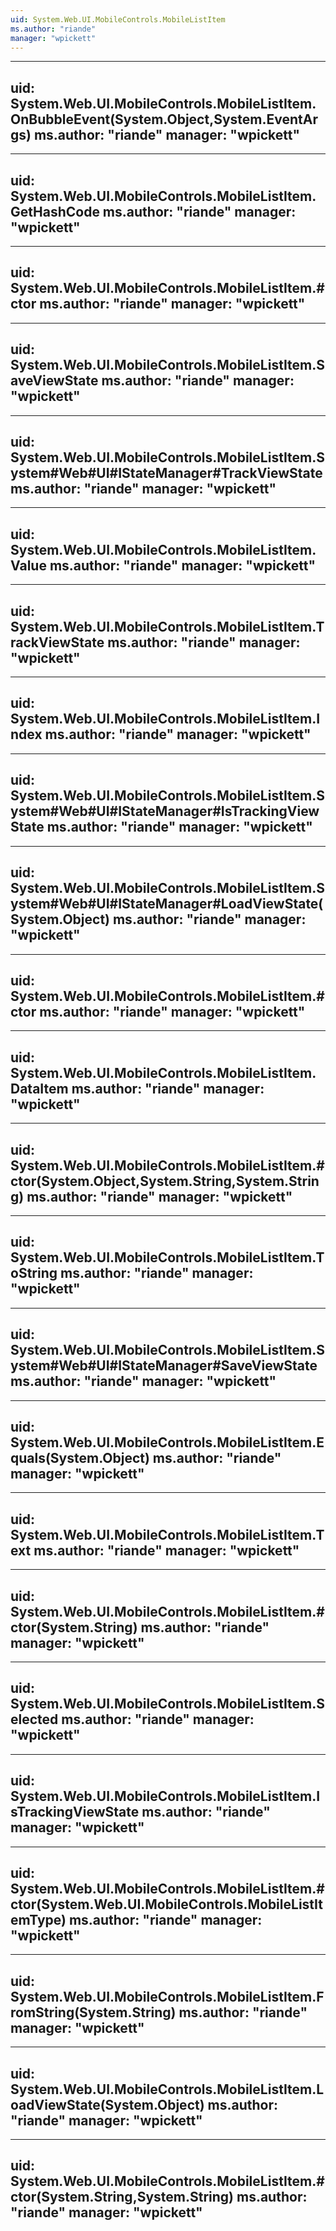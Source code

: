 ```yaml
---
uid: System.Web.UI.MobileControls.MobileListItem
ms.author: "riande"
manager: "wpickett"
---
```


---
uid: System.Web.UI.MobileControls.MobileListItem.OnBubbleEvent(System.Object,System.EventArgs)
ms.author: "riande"
manager: "wpickett"
---

---
uid: System.Web.UI.MobileControls.MobileListItem.GetHashCode
ms.author: "riande"
manager: "wpickett"
---

---
uid: System.Web.UI.MobileControls.MobileListItem.#ctor
ms.author: "riande"
manager: "wpickett"
---

---
uid: System.Web.UI.MobileControls.MobileListItem.SaveViewState
ms.author: "riande"
manager: "wpickett"
---

---
uid: System.Web.UI.MobileControls.MobileListItem.System#Web#UI#IStateManager#TrackViewState
ms.author: "riande"
manager: "wpickett"
---

---
uid: System.Web.UI.MobileControls.MobileListItem.Value
ms.author: "riande"
manager: "wpickett"
---

---
uid: System.Web.UI.MobileControls.MobileListItem.TrackViewState
ms.author: "riande"
manager: "wpickett"
---

---
uid: System.Web.UI.MobileControls.MobileListItem.Index
ms.author: "riande"
manager: "wpickett"
---

---
uid: System.Web.UI.MobileControls.MobileListItem.System#Web#UI#IStateManager#IsTrackingViewState
ms.author: "riande"
manager: "wpickett"
---

---
uid: System.Web.UI.MobileControls.MobileListItem.System#Web#UI#IStateManager#LoadViewState(System.Object)
ms.author: "riande"
manager: "wpickett"
---

---
uid: System.Web.UI.MobileControls.MobileListItem.#ctor
ms.author: "riande"
manager: "wpickett"
---

---
uid: System.Web.UI.MobileControls.MobileListItem.DataItem
ms.author: "riande"
manager: "wpickett"
---

---
uid: System.Web.UI.MobileControls.MobileListItem.#ctor(System.Object,System.String,System.String)
ms.author: "riande"
manager: "wpickett"
---

---
uid: System.Web.UI.MobileControls.MobileListItem.ToString
ms.author: "riande"
manager: "wpickett"
---

---
uid: System.Web.UI.MobileControls.MobileListItem.System#Web#UI#IStateManager#SaveViewState
ms.author: "riande"
manager: "wpickett"
---

---
uid: System.Web.UI.MobileControls.MobileListItem.Equals(System.Object)
ms.author: "riande"
manager: "wpickett"
---

---
uid: System.Web.UI.MobileControls.MobileListItem.Text
ms.author: "riande"
manager: "wpickett"
---

---
uid: System.Web.UI.MobileControls.MobileListItem.#ctor(System.String)
ms.author: "riande"
manager: "wpickett"
---

---
uid: System.Web.UI.MobileControls.MobileListItem.Selected
ms.author: "riande"
manager: "wpickett"
---

---
uid: System.Web.UI.MobileControls.MobileListItem.IsTrackingViewState
ms.author: "riande"
manager: "wpickett"
---

---
uid: System.Web.UI.MobileControls.MobileListItem.#ctor(System.Web.UI.MobileControls.MobileListItemType)
ms.author: "riande"
manager: "wpickett"
---

---
uid: System.Web.UI.MobileControls.MobileListItem.FromString(System.String)
ms.author: "riande"
manager: "wpickett"
---

---
uid: System.Web.UI.MobileControls.MobileListItem.LoadViewState(System.Object)
ms.author: "riande"
manager: "wpickett"
---

---
uid: System.Web.UI.MobileControls.MobileListItem.#ctor(System.String,System.String)
ms.author: "riande"
manager: "wpickett"
---
